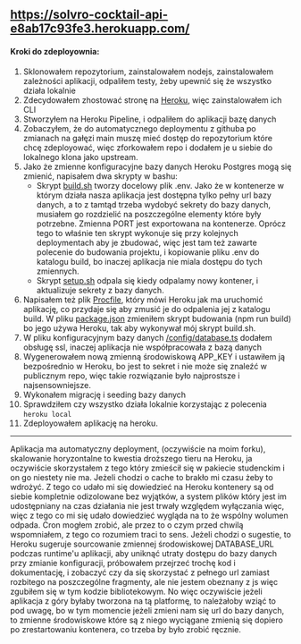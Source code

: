 ## https://solvro-cocktail-api-e8ab17c93fe3.herokuapp.com/
#### Kroki do zdeployownia:
1. Sklonowałem repozytorium, zainstalowałem nodejs, zainstalowałem zależności aplikacji, odpaliłem testy, żeby upewnić się że wszystko działa lokalnie
2. Zdecydowałem zhostować stronę na [Heroku](heroku.com), więc zainstalowałem ich CLI
3. Stworzyłem na Heroku Pipeline, i odpaliłem do aplikacji bazę danych
4. Zobaczyłem, że do automatycznego deploymentu z githuba po zmianach na gałęzi main muszę mieć dostęp do repozytorium które chcę zdeployować, więc zforkowałem repo i dodałem je u siebie do lokalnego klona jako upstream.
5. Jako że zmienne konfiguracyjne bazy danych Heroku Postgres mogą się zmienić, napisałem dwa skrypty w bashu:
	- Skrypt [build.sh](https://github.com/kaykoe/backend-cocktail-api/blob/main/build.sh) tworzy docelowy plik .env. Jako że w kontenerze w którym działa nasza aplikacja jest dostępna tylko pełny url bazy danych, a to z tamtąd trzeba wydobyć sekrety do bazy danych, musiałem go rozdzielić na poszczególne elementy które były potrzebne. Zmienna PORT jest exportowana na kontenerze. Oprócz tego to właśnie ten skrypt wykonuje się przy kolejnych deploymentach aby je zbudować, więc jest tam też zawarte polecenie do budowania projektu, i kopiowanie pliku .env do katalogu build, bo inaczej aplikacja nie miala dostępu do tych zmiennych.
	- Skrypt [setup.sh](https://github.com/kaykoe/backend-cocktail-api/blob/main/setup.sh) odpala się kiedy odpalamy nowy kontener, i aktualizuje sekrety z bazy danych.
6. Napisałem też plik [Procfile](https://github.com/kaykoe/backend-cocktail-api/blob/main/Procfile), który mówi Heroku jak ma uruchomić aplikację, co przydaje się aby zmusić je do odpalenia jej z katalogu build. W pliku [package.json](https://github.com/kaykoe/backend-cocktail-api/blob/main/package.json) zmieniłem skrypt budowania (npm run build) bo jego używa Heroku, tak aby wykonywał mój skrypt build.sh.
7. W pliku konfiguracyjnym bazy danych [/config/database.ts](https://github.com/kaykoe/backend-cocktail-api/blob/main/config/database.ts) dodałem obsługę ssl, inaczej aplikacja nie współpracowała z bazą danych
8. Wygenerowałem nową zmienną środowiskową APP_KEY i ustawiłem ją bezpośrednio w Heroku, bo jest to sekret i nie może się znaleźć w publicznym repo, więc takie rozwiązanie było najprostsze i najsensowniejsze.
9. Wykonałem migrację i seeding bazy danych
10. Sprawdziłem czy wszystko działa lokalnie korzystając z polecenia `heroku local` 
11. Zdeployowałem aplikację na heroku.
---
Aplikacja ma automatyczny deployment, (oczywiście na moim forku), skalowanie horyzontalne to kwestia droższego tieru na Heroku,
ja oczywiście skorzystałem z tego który zmieścił się w pakiecie studenckim i on go niestety nie ma.
Jeżeli chodzi o cache to brakło mi czasu żeby to wdrożyć.
Z tego co udało mi się dowiedzieć na Heroku kontenery są od siebie kompletnie odizolowane bez wyjątków,
a system plików który jest im udostępniany na czas działania nie jest trwały względem wyłączania więc,
więc z tego co mi się udało dowiedzieć wygląda na to że wspólny wolumen odpada.
Cron mogłem zrobić, ale przez to o czym przed chwilą wspomniałem, z tego co rozumiem traci to sens.
Jeżeli chodzi o sugestie, to Heroku sugeruje sourcowanie zmiennej środowiskowej DATABASE_URL podczas runtime'u aplikacji,
aby uniknąć utraty dostępu do bazy danych przy zmianie konfiguracji, próbowałem przejrzeć trochę kod i dokumentację,
i zobaczyć czy da się skorzystać z pełnego url zamiast rozbitego na poszczególne fragmenty,
ale nie jestem obeznany z js więc zgubiłem się w tym kodzie bibliotekowym.
No więc oczywiście jeżeli aplikacja z góry byłaby tworzona na tą platformę, to należałoby wziąć to pod uwagę,
bo w tym momencie jeżeli zmieni nam się url do bazy danych,
to zmienne środowiskowe które są z niego wyciągane zmienią się dopiero po zrestartowaniu kontenera, co trzeba by było zrobić ręcznie.